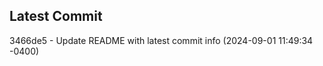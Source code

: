 
## Latest Commit
3466de5 - Update README with latest commit info (2024-09-01 11:49:34 -0400) <Yunxi-Zhou>
